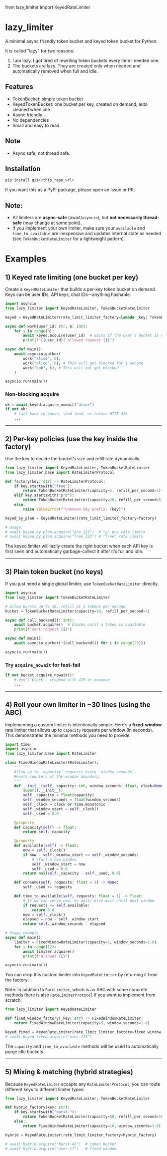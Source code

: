 from lazy_limiter import KeyedRateLimiter

# lazy_limiter

A minimal async friendly token bucket and keyed token bucket for Python.

It is called "lazy" for two reasons:

1. I am lazy. I got tired of rewriting token buckets every time I needed one.
2. The buckets are lazy. They are created only when needed and automatically removed when full and idle.

## Features

- TokenBucket: simple token bucket
- KeyedTokenBucket: one bucket per key, created on demand, auto cleaned when idle
- Async friendly
- No dependencies
- Small and easy to read

## Note
- Async safe, not thread safe.

## Installation

```bash
pip install git+<this_repo_url>
```

If you want this as a PyPI package, please open an issue or PR.


## Note:
* All limiters are **async-safe** (await/`asyncio`), but **not necessarily thread-safe** (may change at some point).
* If you implement your own limiter, make sure your `available` and `time_to_available` are inexpensive and updates internal state as needed (see `TokenBucketRateLimiter` for a lightweight pattern).

# Examples

## 1) Keyed rate limiting (one bucket per key)

Create a `KeyedRateLimiter` that builds a per-key token bucket on demand. Keys can be user IDs, API keys, chat IDs—anything hashable.

```python
import asyncio
from lazy_limiter import KeyedRateLimiter, TokenBucketRateLimiter

keyed = KeyedRateLimiter(rate_limit_limiter_factory=lambda _key: TokenBucketRateLimiter(capacity=10, refill_per_second=1))

async def work(user_id: str, n: int):
    for i in range(n):
        await keyed.acquire(user_id)  # waits if the user's bucket is empty
        print(f"[{user_id}] allowed request {i}")

async def main():
    await asyncio.gather(
        work("alice", 6),
        work("alice", 6), # This will get blocked for 1 second
        work("bob", 6), # This will not get blocked
    )

asyncio.run(main())
```

### Non-blocking acquire

```python
ok = await keyed.acquire_nowait("alice")
if not ok:
    # fall back to queue, shed load, or return HTTP 429
    ...
```

---

## 2) Per-key policies (use the key inside the factory)

Use the key to decide the bucket’s size and refill rate dynamically.

```python
from lazy_limiter import KeyedRateLimiter, TokenBucketRateLimiter
from lazy_limiter.base import RateLimiterProtocol

def factory(key: str) -> RateLimiterProtocol:
    if key.startswith("free"):
        return TokenBucketRateLimiter(capacity=5, refill_per_second=1)  # free tier
    elif key.startswith("pro"):
        return TokenBucketRateLimiter(capacity=20, refill_per_second=5)  # elite tier
    else:
        raise ValueError(f"Unknown key prefix: {key}")

keyed_by_plan = KeyedRateLimiter(rate_limit_limiter_factory=factory)

# Usage:
# await keyed_by_plan.acquire("pro_123")  # "p" pro rate limits
# await keyed_by_plan.acquire("free_123") # "free" rate limits
```

The keyed limiter will lazily create the right bucket when each API key is first seen and automatically garbage-collect it after it’s full and idle.

---

## 3) Plain token bucket (no keys)

If you just need a single global limiter, use `TokenBucketRateLimiter` directly.

```python
import asyncio
from lazy_limiter import TokenBucketRateLimiter

# Allow bursts up to 10, refill at 3 tokens per second
bucket = TokenBucketRateLimiter(capacity=10, refill_per_second=3)

async def call_backend(i: int):
    await bucket.acquire()  # blocks until a token is available
    print(f"sent request {i}")

async def main():
    await asyncio.gather(*(call_backend(i) for i in range(25)))

asyncio.run(main())
```

### Try `acquire_nowait` for fast-fail

```python
if not bucket.acquire_nowait():
    # don't block — respond with 429 or enqueue
    ...
```

---

## 4) Roll your own limiter in \~30 lines (using the ABC)

Implementing a custom limiter is intentionally simple. Here’s a **fixed-window** rate limiter that allows up to `capacity` requests per window (in seconds). This demonstrates the minimal methods you need to provide.

```python
import time
import asyncio
from lazy_limiter.base import RateLimiter

class FixedWindowRateLimiter(RateLimiter):
    """
    Allow up to `capacity` requests every `window_seconds`.
    Resets counters at the window boundary.
    """
    def __init__(self, capacity: int, window_seconds: float, clock=None):
        super().__init__()
        self._capacity = float(capacity)
        self._window_seconds = float(window_seconds)
        self._clock = clock or time.monotonic
        self._window_start = self._clock()
        self._used = 0.0

    @property
    def capacity(self) -> float:
        return self._capacity

    @property
    def available(self) -> float:
        now = self._clock()
        if now - self._window_start >= self._window_seconds:
            # start a new window
            self._window_start = now
            self._used = 0.0
        return max(self._capacity - self._used, 0.0)

    def consume(self, requests: float = 1) -> None:
        self._used += requests

    def time_to_available(self, requests: float = 1) -> float:
        # If we can serve now, no wait; else wait until next window
        if requests <= self.available:
            return 0.0
        now = self._clock()
        elapsed = now - self._window_start
        return self._window_seconds - elapsed

# Usage example
async def main():
    limiter = FixedWindowRateLimiter(capacity=5, window_seconds=1.0)
    for i in range(12):
        await limiter.acquire()
        print(f"allowed {i}")

asyncio.run(main())
```

You can drop this custom limiter into `KeyedRateLimiter` by returning it from the factory:

Note: In addition to `RateLimiter`, which is an ABC with some concrete methods there is also `RateLimiterProtocol` if you want to implement from scratch.

```python
from lazy_limiter import KeyedRateLimiter

def fixed_window_factory(_key: str) -> FixedWindowRateLimiter:
    return FixedWindowRateLimiter(capacity=5, window_seconds=1.0)

keyed_fixed = KeyedRateLimiter(rate_limit_limiter_factory=fixed_window_factory)
# await keyed_fixed.acquire("user-123")
```

The `capacity` and `time_to_available` methods will be used to automatically purge idle buckets.

---

## 5) Mixing & matching (hybrid strategies)

Because `KeyedRateLimiter` accepts any `RateLimiterProtocol`, you can route different keys to different limiter types:

```python
from lazy_limiter import KeyedRateLimiter, TokenBucketRateLimiter

def hybrid_factory(key: str):
    if key.startswith("burst-"):
        return TokenBucketRateLimiter(capacity=50, refill_per_second=10)  # bursty
    else:
        return FixedWindowRateLimiter(capacity=10, window_seconds=1.0)    # steady

hybrid = KeyedRateLimiter(rate_limit_limiter_factory=hybrid_factory)

# await hybrid.acquire("burst-42")  # token bucket
# await hybrid.acquire("user-17")   # fixed window
```
